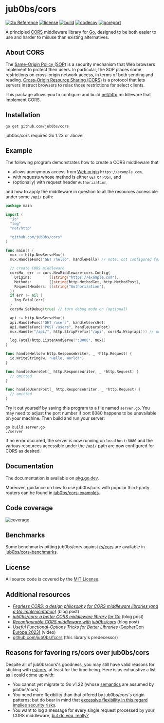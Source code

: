 # jub0bs/cors

[![Go Reference](https://pkg.go.dev/badge/github.com/jub0bs/cors.svg)](https://pkg.go.dev/github.com/jub0bs/cors)
[![license](https://img.shields.io/badge/License-MIT-yellow.svg?style=flat)](https://github.com/jub0bs/cors/raw/main/LICENSE)
[![build](https://github.com/jub0bs/cors/actions/workflows/cors.yml/badge.svg)](https://github.com/jub0bs/cors/actions/workflows/cors.yml)
[![codecov](https://codecov.io/gh/jub0bs/cors/branch/main/graph/badge.svg?token=N208BHWQTM)](https://app.codecov.io/gh/jub0bs/cors/tree/main)
[![goreport](https://goreportcard.com/badge/jub0bs/cors)](https://goreportcard.com/report/jub0bs/cors)

A principled [CORS][mdn-cors] middleware library for [Go][golang],
designed to be both easier to use and harder to misuse
than existing alternatives.

## About CORS

The [Same-Origin Policy (SOP)][mdn-sop] is a security mechanism that
Web browsers implement to protect their users.
In particular, the SOP places some restrictions on cross-origin network access,
in terms of both sending and reading.
[Cross-Origin Resource Sharing (CORS)][mdn-cors] is a protocol that
lets servers instruct browsers to relax those restrictions for select clients.

This package allows you to configure and build [net/http][net-http] middleware
that implement CORS.

## Installation

```shell
go get github.com/jub0bs/cors
```

jub0bs/cors requires Go 1.23 or above.

## Example

The following program demonstrates how to create a CORS middleware that

- allows anonymous access from [Web origin][web-origin] `https://example.com`,
- with requests whose method is either `GET` or `POST`, and
- (optionally) with request header `Authorization`,

and how to apply the middleware in question to all the resources accessible
under some `/api/` path:

```go
package main

import (
  "io"
  "log"
  "net/http"

  "github.com/jub0bs/cors"
)

func main() {
  mux := http.NewServeMux()
  mux.HandleFunc("GET /hello", handleHello) // note: not configured for CORS

  // create CORS middleware
  corsMw, err := cors.NewMiddleware(cors.Config{
    Origins:        []string{"https://example.com"},
    Methods:        []string{http.MethodGet, http.MethodPost},
    RequestHeaders: []string{"Authorization"},
  })
  if err != nil {
    log.Fatal(err)
  }
  corsMw.SetDebug(true) // turn debug mode on (optional)

  api := http.NewServeMux()
  api.HandleFunc("GET /users", handleUsersGet)
  api.HandleFunc("POST /users", handleUsersPost)
  mux.Handle("/api/", http.StripPrefix("/api", corsMw.Wrap(api))) // note: method-less pattern here

  log.Fatal(http.ListenAndServe(":8080", mux))
}

func handleHello(w http.ResponseWriter, _ *http.Request) {
  io.WriteString(w, "Hello, World!")
}

func handleUsersGet(_ http.ResponseWriter, _ *http.Request) {
  // omitted
}

func handleUsersPost(_ http.ResponseWriter, _ *http.Request) {
  // omitted
}
```

Try it out yourself by saving this program to a file named `server.go`.
You may need to adjust the port number if port 8080 happens to be unavailable
on your machine. Then build and run your server:

```shell
go build server.go
./server
```

If no error occurred, the server is now running on `localhost:8080` and
the various resources accessible under the `/api/` path are now configured
for CORS as desired.

## Documentation

The documentation is available on [pkg.go.dev][pkgsite].

Moreover, guidance on how to use jub0bs/cors with popular third-party routers
can be found in [jub0bs/cors-examples][cors-examples].

## Code coverage

![coverage](https://codecov.io/gh/jub0bs/cors/branch/main/graphs/sunburst.svg?token=N208BHWQTM)

## Benchmarks

Some benchmarks pitting jub0bs/cors against [rs/cors][rs-cors]
are available in [jub0bs/cors-benchmarks][cors-benchmarks].

## License

All source code is covered by the [MIT License][license].

## Additional resources

- [_Fearless CORS: a design philosophy for CORS middleware libraries
(and a Go implementation)_][fearless-cors] (blog post)
- [_jub0bs/cors: a better CORS middleware library for Go_][a-better-cors-lib] (blog post)
- [_Reconfigurable CORS middleware with jub0bs/cors_][reconfigurable] (blog post)
- [_Useful Functional-Options Tricks for Better Libraries_
(GopherCon Europe 2023)][funcopts] (video)
- [github.com/jub0bs/fcors][fcors] (this library's predecessor)

## Reasons for favoring rs/cors over jub0bs/cors

Despite all of jub0bs/cors's goodness, you may still have valid reasons
for sticking with [rs/cors][rs-cors], at least for the time being.
Here is as exhaustive a list as I could come up with:

- You cannot yet migrate to Go v1.22
  (whose [semantics][go-directive] are assumed by jub0bs/cors).
- You need more flexibility than that offered by jub0bs/cors's origin patterns;
  but do bear in mind that [excessive flexibility in this regard implies
  security risks][dangerous-patterns].
- You want to log a message for every single request processed
  by your CORS middleware; [but do you, really?][logging]

[a-better-cors-lib]: https://jub0bs.com/posts/2024-04-27-jub0bs-cors-a-better-cors-middleware-library-for-go/
[cors-benchmarks]: https://github.com/jub0bs/cors-benchmarks
[cors-examples]: https://github.com/jub0bs/cors-examples
[dangerous-patterns]: https://jub0bs.com/posts/2023-02-08-fearless-cors/#disallow-dangerous-origin-patterns
[fcors]: https://github.com/jub0bs/fcors
[fearless-cors]: https://jub0bs.com/posts/2023-02-08-fearless-cors/
[funcopts]: https://www.youtube.com/watch?v=5uM6z7RnReE
[go-directive]: https://go.dev/ref/mod#go-mod-file-go
[golang]: https://go.dev/
[license]: https://github.com/jub0bs/cors/blob/main/LICENSE
[logging]: https://jub0bs.com/posts/2024-04-27-jub0bs-cors-a-better-cors-middleware-library-for-go/#debug-mode
[mdn-cors]: https://developer.mozilla.org/en-US/docs/Web/HTTP/CORS
[mdn-sop]: https://developer.mozilla.org/en-US/docs/Web/Security/Same-origin_policy
[net-http]: https://pkg.go.dev/net/http
[pkgsite]: https://pkg.go.dev/github.com/jub0bs/cors
[reconfigurable]: https://jub0bs.com/posts/2024-05-14-reconfigurable-cors-middleware/
[rs-cors]: https://github.com/rs/cors
[web-origin]: https://developer.mozilla.org/en-US/docs/Glossary/Origin
